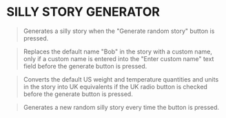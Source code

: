 # SILLY STORY GENERATOR

>Generates a silly story when the "Generate random story" button is pressed.

>Replaces the default name "Bob" in the story with a custom name, only if a custom name is entered into the "Enter custom name" text field before the generate button is pressed.

>Converts the default US weight and temperature quantities and units in the story into UK equivalents if the UK radio button is checked before the generate button is pressed.

>Generates a new random silly story every time the button is pressed.
